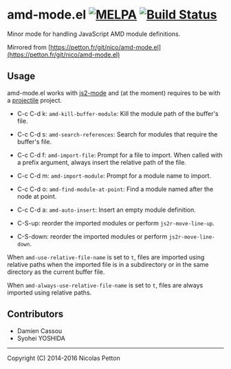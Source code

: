 # amd-mode.el [![MELPA](https://melpa.org/packages/amd-mode-badge.svg)](https://melpa.org/#/amd-mode) [![Build Status](https://ci.petton.fr/api/badges/nico/amd-mode.el/status.svg)](https://ci.petton.fr/nico/amd-mode.el)
  
  Minor mode for handling JavaScript AMD module definitions.
  
  Mirrored from [https://petton.fr/git/nico/amd-mode.el](https://petton.fr/git/nico/amd-mode.el)

## Usage

  amd-mode.el works with [js2-mode](https://github.com/mooz/js2-mode) and (at the moment) requires to be
  with a [projectile](https://github.com/bbatsov/projectile) project.
  
- C-c C-d k: `amd-kill-buffer-module`: Kill the module path of the
  buffer's file.
  
- C-c C-d s: `amd-search-references`: Search for modules that require
  the buffer's file.
  
- C-c C-d f: `amd-import-file`: Prompt for a file to import. When
  called with a prefix argument, always insert the relative path of
  the file.
  
- C-c C-d m: `amd-import-module`: Prompt for a module name to
  import.
  
- C-c C-d o: `amd-find-module-at-point`: Find a module named after
  the node at point.
  
- C-c C-d a: `amd-auto-insert`: Insert an empty module definition.
  
- C-S-up: reorder the imported modules or perform
  `js2r-move-line-up`.
  
- C-S-down: reorder the imported modules or perform
  `js2r-move-line-down`.
  
When `amd-use-relative-file-name` is set to `t`, files are
imported using relative paths when the imported file is in a
subdirectory or in the same directory as the current buffer
file.

When `amd-always-use-relative-file-name` is set to `t`, files are
always imported using relative paths.

## Contributors

- Damien Cassou
- Syohei YOSHIDA 

---

Copyright (C) 2014-2016 Nicolas Petton
  
